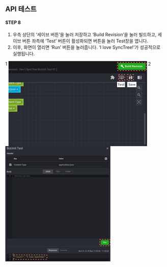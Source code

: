 ## API 테스트

#### STEP 8

1. 우측 상단의 ‘세이브 버튼’을 눌러 저장하고 ‘Build Revision’을 눌러 빌드하고, 세이브 버튼 좌측에 ‘Test’ 버튼이 활성화되면 버튼을 눌러 Test창을 엽니다.
2. 이후, 화면이 열리면 ‘Run’ 버튼을 눌러줍니다. ‘I love SyncTree!’가 성공적으로 실행됩니다.

<div class='img-container'>
    <span style='top: -36px;left: 0px;'>1</span>
    <img src='../../img/howtouse/step2-8-1.png' style='vertical-align: top;' />
    <span style='top: -36px;left: 440px;'>2</span>
    <img src='../../img/howtouse/step2-8-2.png' style='height: 362px;' />
</div>
